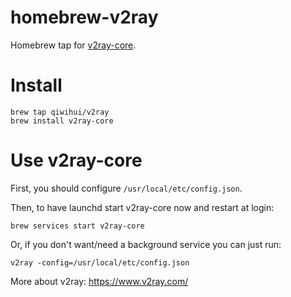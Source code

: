# homebrew-v2ray
Homebrew tap for [v2ray-core](https://github.com/v2ray/v2ray-core).

# Install
```shell
brew tap qiwihui/v2ray
brew install v2ray-core
```

# Use v2ray-core

First, you should configure `/usr/local/etc/config.json`.

Then, to have launchd start v2ray-core now and restart at login:

```shell
brew services start v2ray-core
```
Or, if you don't want/need a background service you can just run:
```shell
v2ray -config=/usr/local/etc/config.json
```
More about v2ray: https://www.v2ray.com/
